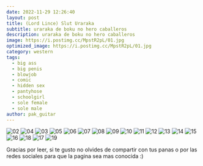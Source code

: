 ```yaml
---
date: 2022-11-29 12:26:40
layout: post
title: (Lord Lince) Slut Uraraka
subtitle: uraraka de boku no hero caballeros
description: uraraka de boku no hero caballeros
image: https://i.postimg.cc/MpstR2pL/01.jpg
optimized_image: https://i.postimg.cc/MpstR2pL/01.jpg
category: western
tags:
  - big ass
  - big penis
  - blowjob
  - comic
  - hidden sex
  - pantyhose
  - schoolgirl
  - sole female
  - sole male
author: pak_guitar
---
```


<img src="https://i.ibb.co/KLBRLhq/02.jpg" alt="02" border="0">
<img src="https://i.ibb.co/BjH8fHf/04.jpg" alt="04" border="0">
<img src="https://i.ibb.co/WsNhpVq/03.jpg" alt="03" border="0">
<img src="https://i.ibb.co/8sLBNH4/05.jpg" alt="05" border="0">
<img src="https://i.ibb.co/TrQ5Bmx/06.jpg" alt="06" border="0">
<img src="https://i.ibb.co/rGCqLLt/07.jpg" alt="07" border="0">
<img src="https://i.ibb.co/PCDpz5d/08.jpg" alt="08" border="0">
<img src="https://i.ibb.co/DRtDMmG/09.jpg" alt="09" border="0">
<img src="https://i.ibb.co/VN6mrbF/10.jpg" alt="10" border="0">
<img src="https://i.ibb.co/BLP4XHY/11.jpg" alt="11" border="0">
<img src="https://i.ibb.co/HPCt8mV/12.jpg" alt="12" border="0">
<img src="https://i.ibb.co/mhPXmBq/13.jpg" alt="13" border="0">
<img src="https://i.ibb.co/Rjy2xdk/14.jpg" alt="14" border="0">
<img src="https://i.ibb.co/tcsFG8Y/15.jpg" alt="15" border="0">
<img src="https://i.ibb.co/g6TH5rk/16.jpg" alt="16" border="0">
<img src="https://i.ibb.co/mJ5XZMv/18.jpg" alt="18" border="0">
<img src="https://i.ibb.co/TcTWRtk/17.jpg" alt="17" border="0">
<img src="https://i.ibb.co/YdHrZV9/19.jpg" alt="19" border="0">


Gracias por leer, si te gusto no olvides de compartir
con tus panas o por las redes sociales para que la
pagina sea mas conocida :)
















